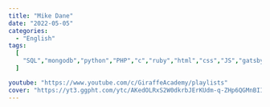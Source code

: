 ```yaml
---
title: "Mike Dane"
date: "2022-05-05"
categories:
  - "English"
tags:
  [
    "SQL","mongodb","python","PHP","c","ruby","html","css","JS","gatsby","pin"
  ]

youtube: "https://www.youtube.com/c/GiraffeAcademy/playlists"
cover: "https://yt3.ggpht.com/ytc/AKedOLRxS2W0dkrbJErKUdm-q-ZHp6QGMnBIIkiNKF38nw=s88-c-k-c0x00ffffff-no-rj"
---
```

